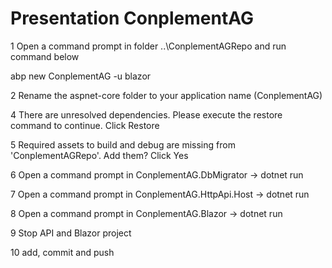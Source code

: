 # Presentation ConplementAG

1 Open a command prompt in folder ..\ConplementAGRepo and run command below

abp new ConplementAG -u blazor

2 Rename the aspnet-core folder to your application name (ConplementAG)

4 There are unresolved dependencies. Please execute the restore command to continue. 
  Click Restore

5 Required assets to build and debug are missing from 'ConplementAGRepo'. Add them? 
Click Yes

6 Open a command prompt in ConplementAG.DbMigrator -> dotnet run

7 Open a command prompt in ConplementAG.HttpApi.Host -> dotnet run

8 Open a command prompt in ConplementAG.Blazor -> dotnet run

9 Stop API and Blazor project

10 add, commit and push